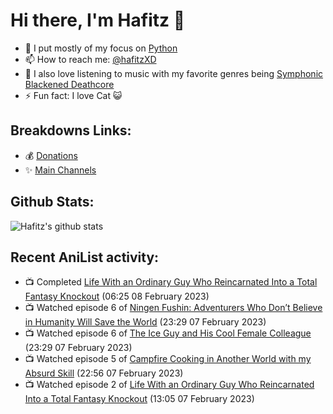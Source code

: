 # Hi there, I'm Hafitz 👋
- 🐍 I put mostly of my focus on [Python](https://python.org)
- 📫 How to reach me: [@hafitzXD](https://t.me/hafitzXD)
- 🎵 I also love listening to music with my favorite genres being [Symphonic Blackened Deathcore](https://youtu.be/qyYmS_iBcy4)
- ⚡ Fun fact: I love Cat 😺

## Breakdowns Links:
- 💰 [Donations](https://t.me/TheBreakdowns/2)
- ✨ [Main Channels](https://t.me/TheBreakdowns)

## Github Stats:
![Hafitz's github stats](https://github-readme-stats.vercel.app/api?username=breakdowns&show_icons=true&count_private=true&bg_color=00000000&text_color=777)

## Recent AniList activity:
<!-- ANILIST_ACTIVITY:start -->

-   📺 Completed [Life With an Ordinary Guy Who Reincarnated Into a Total Fantasy Knockout](https://anilist.co/anime/134252) (06:25 08 February 2023)
-   📺 Watched episode 6 of [Ningen Fushin: Adventurers Who Don’t Believe in Humanity Will Save the World](https://anilist.co/anime/137909) (23:29 07 February 2023)
-   📺 Watched episode 6 of [The Ice Guy and His Cool Female Colleague](https://anilist.co/anime/151252) (23:29 07 February 2023)
-   📺 Watched episode 5 of [Campfire Cooking in Another World with my Absurd Skill](https://anilist.co/anime/156067) (22:56 07 February 2023)
-   📺 Watched episode 2 of [Life With an Ordinary Guy Who Reincarnated Into a Total Fantasy Knockout](https://anilist.co/anime/134252) (13:05 07 February 2023)

<!-- ANILIST_ACTIVITY:end -->
